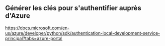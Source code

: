 ## Générer les clés pour s'authentifier auprès d'Azure

https://docs.microsoft.com/en-us/azure/developer/python/sdk/authentication-local-development-service-principal?tabs=azure-portal
